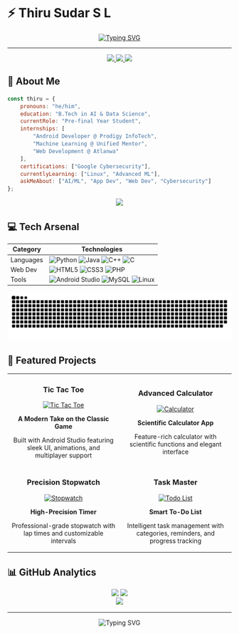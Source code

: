 # ⚡ Thiru Sudar S L

<div align="center">
  
[![Typing SVG](https://readme-typing-svg.herokuapp.com?font=Poppins&weight=700&size=28&pause=1000&color=00E9F7&center=true&vCenter=true&random=false&width=600&lines=AI+%26+Data+Science+Student+🎓;Android+Developer+📱;Machine+Learning+Enthusiast+🤖;Full+Stack+Developer+💻)](https://git.io/typing-svg)

-------------------

<p align="center">
    <a href="https://www.linkedin.com/in/thirusudar">
        <img src="https://img.shields.io/badge/LinkedIn-0077B5?style=for-the-badge&logo=linkedin&logoColor=white"/>
    </a>
    <a href="mailto:your.email@example.com">
        <img src="https://img.shields.io/badge/Gmail-D14836?style=for-the-badge&logo=gmail&logoColor=white"/>
    </a>
    <img src="https://komarev.com/ghpvc/?username=thirusudar03092003&style=for-the-badge&color=00e9f7"/>
</p>

</div>

## 🚀 About Me

```javascript
const thiru = {
    pronouns: "he/him",
    education: "B.Tech in AI & Data Science",
    currentRole: "Pre-final Year Student",
    internships: [
        "Android Developer @ Prodigy InfoTech",
        "Machine Learning @ Unified Mentor",
        "Web Development @ Atlanwa"
    ],
    certifications: ["Google Cybersecurity"],
    currentlyLearning: ["Linux", "Advanced ML"],
    askMeAbout: ["AI/ML", "App Dev", "Web Dev", "Cybersecurity"]
};
```

<div align="center">
  <img src="https://github-stats-alpha.vercel.app/api?username=thirusudar03092003&cc=22272e&tc=37BCF6&ic=fff&bc=0000" width="600">
</div>

## 💻 Tech Arsenal 

<div align="center">

| Category | Technologies |
|----------|-------------|
| Languages | ![Python](https://img.shields.io/badge/Python-3776AB?style=for-the-badge&logo=python&logoColor=white) ![Java](https://img.shields.io/badge/Java-ED8B00?style=for-the-badge&logo=openjdk&logoColor=white) ![C++](https://img.shields.io/badge/C++-00599C?style=for-the-badge&logo=c%2B%2B&logoColor=white) ![C](https://img.shields.io/badge/C-00599C?style=for-the-badge&logo=c&logoColor=white) |
| Web Dev | ![HTML5](https://img.shields.io/badge/HTML5-E34F26?style=for-the-badge&logo=html5&logoColor=white) ![CSS3](https://img.shields.io/badge/CSS3-1572B6?style=for-the-badge&logo=css3&logoColor=white) ![PHP](https://img.shields.io/badge/PHP-777BB4?style=for-the-badge&logo=php&logoColor=white) |
| Tools | ![Android Studio](https://img.shields.io/badge/Android_Studio-3DDC84?style=for-the-badge&logo=android-studio&logoColor=white) ![MySQL](https://img.shields.io/badge/MySQL-00000F?style=for-the-badge&logo=mysql&logoColor=white) ![Linux](https://img.shields.io/badge/Linux-FCC624?style=for-the-badge&logo=linux&logoColor=black) |

</div>

![snake gif](https://github.com/thirusudar03092003/thirusudar03092003/blob/output/github-snake-dark.svg)

## 🎯 Featured Projects

<div align="center"> <table> <tr> <td width="50%"> <h3 align="center">Tic Tac Toe</h3> <div align="center"> <a href="https://github.com/thirusudar03092003/PRODIGY_AD_04.git" target="_blank"><img src="https://img.icons8.com/external-flaticons-flat-flat-icons/256/external-tic-tac-toe-gaming-flaticons-flat-flat-icons.png" width="100" alt="Tic Tac Toe"/></a> <p><strong>A Modern Take on the Classic Game</strong></p> <p>Built with Android Studio featuring sleek UI, animations, and multiplayer support</p> </div> </td> <td width="50%"> <h3 align="center">Advanced Calculator</h3> <div align="center"> <a href="https://github.com/thirusudar03092003/PRODIGY_AD_01.git" target="_blank"><img src="https://img.icons8.com/3d-fluency/256/calculator.png" width="100" alt="Calculator"/></a> <p><strong>Scientific Calculator App</strong></p> <p>Feature-rich calculator with scientific functions and elegant interface</p> </div> </td> </tr> <tr> <td width="50%"> <h3 align="center">Precision Stopwatch</h3> <div align="center"> <a href="https://github.com/thirusudar03092003/PRODIGY_AD_03.git" target="_blank"><img src="https://img.icons8.com/3d-fluency/256/time.png" width="100" alt="Stopwatch"/></a> <p><strong>High-Precision Timer</strong></p> <p>Professional-grade stopwatch with lap times and customizable intervals</p> </div> </td> <td width="50%"> <h3 align="center">Task Master</h3> <div align="center"> <a href="https://github.com/thirusudar03092003/PRODIGY_AD_02.git" target="_blank"><img src="https://img.icons8.com/3d-fluency/256/todo-list.png" width="100" alt="Todo List"/></a> <p><strong>Smart To-Do List</strong></p> <p>Intelligent task management with categories, reminders, and progress tracking</p> </div> </td> </tr> </table> </div>

## 📊 GitHub Analytics

<div align="center">
  <img height="180em" src="https://github-readme-stats.vercel.app/api?username=thirusudar03092003&show_icons=true&theme=tokyonight&include_all_commits=true&count_private=true"/>
  <img height="180em" src="https://github-readme-streak-stats.herokuapp.com/?user=thirusudar03092003&theme=tokyonight"/>
</div>

<div align="center">
  <img src="https://github-readme-stats.vercel.app/api/top-langs/?username=thirusudar03092003&layout=compact&theme=tokyonight"/>
</div>

---

<div align="center">
  <img src="https://readme-typing-svg.herokuapp.com?font=Poppins&size=20&pause=1000&color=00E9F7&center=true&vCenter=true&random=false&width=500&lines=Building+intelligent+solutions+for+tomorrow...✨" alt="Typing SVG" />
</div>
